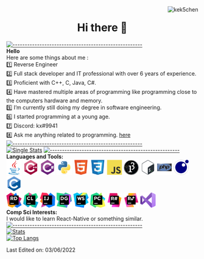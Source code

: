 <img align ="right" src="https://komarev.com/ghpvc/?username=kek5chen&label=Profile%20views&color=0e75b6&style=flat" alt="kek5chen">
<h1 align="center">Hi there 👋</h1>

[![-----------------------------------------------------](
https://raw.githubusercontent.com/andreasbm/readme/master/assets/lines/aqua.png)](https://github.com/Kek5chen?tab=repositories)</br>
<b>Hello</b><br/>
Here are some things about me :<br/>
:one: Reverse Engineer<br/>
:two: Full stack developer and IT professional with over 6 years of experience.<br/>
:three: Proficient with C++, C, Java, C#.<br/> 
:four: Have mastered multiple areas of programming like programming close to the computers hardware and memory.<br/>
:five: I’m currently still doing my degree in software engineering.</br>
:six: I started programming at a young age.</br>
:seven: Discord: kx#9941</br>
:eight: Ask me anything related to programming. <a href="https://github.com/Kek5chen/Kek5chen/issues/new?assignees=&labels=question&title=Question%3A+%5BYour-Title%5D">here</a></br>
[![-----------------------------------------------------](
https://raw.githubusercontent.com/andreasbm/readme/master/assets/lines/aqua.png)](https://github.com/Kek5chen?tab=repositories)<br/>
[![Single Stats](https://github-profile-trophy.vercel.app/?username=kek5chen&column=8&margin-w=15&margin-h=15&theme=tokyonight)](https://github.com/Kek5chen?tab=repositories)
[![-----------------------------------------------------](
https://raw.githubusercontent.com/andreasbm/readme/master/assets/lines/aqua.png)](https://github.com/Kek5chen?tab=repositories)<br/>
<b>Languages and Tools:</b><br/>
<img src="https://raw.githubusercontent.com/devicons/devicon/master/icons/java/java-original.svg" alt="java" width="40" height="40"/>
<img src="https://raw.githubusercontent.com/devicons/devicon/master/icons/cplusplus/cplusplus-original.svg" alt="cplusplus" width="40" height="40"/>
<img src="https://raw.githubusercontent.com/devicons/devicon/master/icons/csharp/csharp-original.svg" alt="csharp" width="40" height="40"/>
<img src="https://raw.githubusercontent.com/devicons/devicon/master/icons/python/python-original.svg" alt="python" width="40" height="40"/>
<img src="https://raw.githubusercontent.com/devicons/devicon/master/icons/html5/html5-original.svg" alt="html5" width="40" height="40"/>
<img src="https://raw.githubusercontent.com/devicons/devicon/master/icons/css3/css3-original.svg" alt="css3" width="40" height="40"/>
<img src="https://raw.githubusercontent.com/devicons/devicon/master/icons/javascript/javascript-original.svg" alt="javascript" width="40" height="40"/>
<img src="https://raw.githubusercontent.com/devicons/devicon/master/icons/processing/processing-original.svg" alt="processing" width="40" height="40"/>
<img src="https://raw.githubusercontent.com/devicons/devicon/master/icons/bash/bash-original.svg" alt="bash" width="40" height="40"/>
<img src="https://raw.githubusercontent.com/devicons/devicon/master/icons/php/php-original.svg" alt="php" width="40" height="40"/>
<img src="https://raw.githubusercontent.com/devicons/devicon/master/icons/lua/lua-original.svg" alt="lua" width="40" height="40"/>
<img src="https://raw.githubusercontent.com/devicons/devicon/master/icons/c/c-original.svg" alt="c" width="40" height="40"/></br>
<img src="https://raw.githubusercontent.com/Kek5chen/devicon/0a06ff51f0a88db2549bd71d63a5c5a2f2dc39d8/icons/rider/rider-original.svg" alt="rider" width="40" height="40"/>
<img src="https://raw.githubusercontent.com/Kek5chen/devicon/0a06ff51f0a88db2549bd71d63a5c5a2f2dc39d8/icons/clion/clion-original.svg" alt="clion" width="40" height="40"/>
<img src="https://raw.githubusercontent.com/Kek5chen/devicon/0a06ff51f0a88db2549bd71d63a5c5a2f2dc39d8/icons/intellij/intellij-original.svg" alt="intellij" width="40" height="40"/>
<img src="https://raw.githubusercontent.com/Kek5chen/devicon/0a06ff51f0a88db2549bd71d63a5c5a2f2dc39d8/icons/datagrip/datagrip-original.svg" alt="datagrip" width="40" height="40"/>
<img src="https://raw.githubusercontent.com/Kek5chen/devicon/0a06ff51f0a88db2549bd71d63a5c5a2f2dc39d8/icons/webstorm/webstorm-original.svg" alt="webstorm" width="40" height="40"/>
<img src="https://raw.githubusercontent.com/Kek5chen/devicon/0a06ff51f0a88db2549bd71d63a5c5a2f2dc39d8/icons/pycharm/pycharm-original.svg" alt="pycharm" width="40" height="40"/>
<img src="https://raw.githubusercontent.com/Kek5chen/devicon/jetbrains-icons/icons/resharper/resharper-original.svg" alt="resharper" width="40" height="40"/>
<img src="https://raw.githubusercontent.com/Kek5chen/devicon/jetbrains-icons/icons/resharperpp/resharperpp-original.svg" alt="resharper++" width="40" height="40"/>
<img src="https://github.com/Kek5chen/devicon/blob/jetbrains-icons/icons/visualstudio/visualstudio-original.svg" alt="visualstudio" width="40" height="40"/>
<br>
<b>Comp Sci Interests:</b><br/>
I would like to learn React-Native or something similar.<br/>
[![-----------------------------------------------------](
https://raw.githubusercontent.com/andreasbm/readme/master/assets/lines/aqua.png)](https://github.com/Kek5chen?tab=repositories)<br/>
[![Stats](https://github-readme-stats.vercel.app/api?username=kek5chen&show_icons=true&theme=tokyonight&count_private=true)](https://github.com/Kek5chen?tab=repositories)
<br>
[![Top Langs](https://github-readme-stats.vercel.app/api/top-langs/?username=kek5chen&theme=tokyonight)](https://github.com/Kek5chen?tab=repositories)

Last Edited on: 03/06/2022
